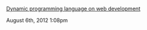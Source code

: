 [ Dynamic programming language on web development ](
http://kleineblase.wordpress.com/2012/08/05/what-are-dynami/)

August 6th, 2012 1:08pm


